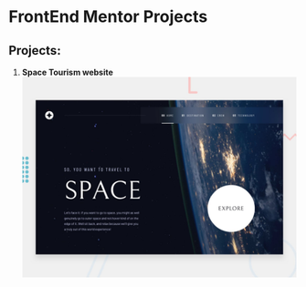 # FrontEnd Mentor Projects

## Projects:

1. **Space Tourism website**
   ![Design preview for the Space tourism website coding challenge](./Space-tourism-multi-page-website/public/preview.jpg)
